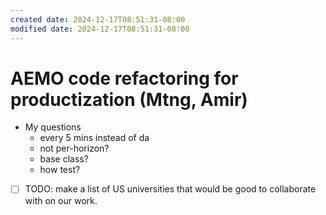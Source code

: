 ```yaml
---
created date: 2024-12-17T08:51:31-08:00
modified date: 2024-12-17T08:51:31-08:00
---
```

# AEMO code refactoring for productization (Mtng, Amir)

- My questions
	- every 5 mins instead of da
	- not per-horizon?
	- base class?
	- how test?
- [ ] TODO: make a list of US universities that would be good to collaborate with on our work.